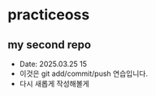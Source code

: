 # practiceoss
## my second repo
  - Date: 2025.03.25 15
  - 이것은 git add/commit/push 연습입니다.
  - 다시 새롭게 작성해볼게
